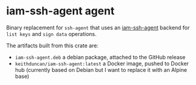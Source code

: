 # iam-ssh-agent agent

Binary replacement for `ssh-agent` that uses an [iam-ssh-agent](https://github.com/keithduncan/iam-ssh-agent)
backend for `list keys` and `sign data` operations.

The artifacts built from this crate are:

- `iam-ssh-agent.deb` a debian package, attached to the GitHub release
- `keithduncan/iam-ssh-agent:latest` a Docker image, pushed to Docker hub (currently based on Debian but I want to replace it with an Alpine base)